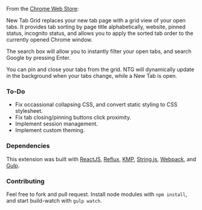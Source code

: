 From the [Chrome Web Store](https://chrome.google.com/webstore/detail/new-tab-grid-sort-filter/mippmhcfjhliihkkdobllhpdnmmciaim?hl=en-US&gl=US):

New Tab Grid replaces your new tab page with a grid view of your open tabs. It provides tab sorting by page title alphabetically, website, pinned status, incognito status, and allows you to apply the sorted tab order to the currently opened Chrome window.

The search box will allow you to instantly filter your open tabs, and search Google by pressing Enter. 

You can pin and close your tabs from the grid. NTG will dynamically update in the background when your tabs change, while a New Tab is open. 

### To-Do
- Fix occassional collapsing CSS, and convert static styling to CSS stylesheet.
- Fix tab closing/pinning buttons click proximity.
- Implement session management.
- Implement custom theming.

### Dependencies

This extension was built with [ReactJS](https://facebook.github.io/react/), [Reflux](https://github.com/reflux/refluxjs), [KMP](https://github.com/miguelmota/knuth-morris-pratt), [String.js](https://github.com/jprichardson/string.js), [Webpack](https://github.com/webpack/webpack), and [Gulp](https://github.com/gulpjs/gulp).

### Contributing
Feel free to fork and pull request. Install node modules with ```npm install```, and start build-watch with ```gulp watch```.
